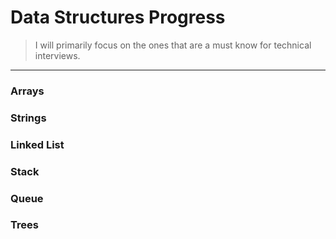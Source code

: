 # Data Structures Progress

> I will primarily focus on the ones that are a must know for technical interviews.

---

### Arrays

### Strings

### Linked List

### Stack

### Queue

### Trees